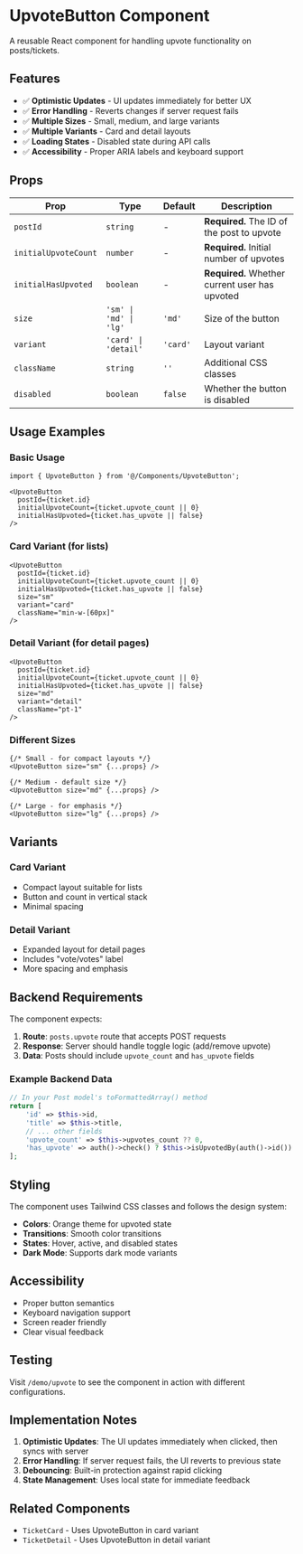 # UpvoteButton Component

A reusable React component for handling upvote functionality on posts/tickets.

## Features

- ✅ **Optimistic Updates** - UI updates immediately for better UX
- ✅ **Error Handling** - Reverts changes if server request fails
- ✅ **Multiple Sizes** - Small, medium, and large variants
- ✅ **Multiple Variants** - Card and detail layouts
- ✅ **Loading States** - Disabled state during API calls
- ✅ **Accessibility** - Proper ARIA labels and keyboard support

## Props

| Prop | Type | Default | Description |
|------|------|---------|-------------|
| `postId` | `string` | - | **Required.** The ID of the post to upvote |
| `initialUpvoteCount` | `number` | - | **Required.** Initial number of upvotes |
| `initialHasUpvoted` | `boolean` | - | **Required.** Whether current user has upvoted |
| `size` | `'sm' \| 'md' \| 'lg'` | `'md'` | Size of the button |
| `variant` | `'card' \| 'detail'` | `'card'` | Layout variant |
| `className` | `string` | `''` | Additional CSS classes |
| `disabled` | `boolean` | `false` | Whether the button is disabled |

## Usage Examples

### Basic Usage

```tsx
import { UpvoteButton } from '@/Components/UpvoteButton';

<UpvoteButton
  postId={ticket.id}
  initialUpvoteCount={ticket.upvote_count || 0}
  initialHasUpvoted={ticket.has_upvote || false}
/>
```

### Card Variant (for lists)

```tsx
<UpvoteButton
  postId={ticket.id}
  initialUpvoteCount={ticket.upvote_count || 0}
  initialHasUpvoted={ticket.has_upvote || false}
  size="sm"
  variant="card"
  className="min-w-[60px]"
/>
```

### Detail Variant (for detail pages)

```tsx
<UpvoteButton
  postId={ticket.id}
  initialUpvoteCount={ticket.upvote_count || 0}
  initialHasUpvoted={ticket.has_upvote || false}
  size="md"
  variant="detail"
  className="pt-1"
/>
```

### Different Sizes

```tsx
{/* Small - for compact layouts */}
<UpvoteButton size="sm" {...props} />

{/* Medium - default size */}
<UpvoteButton size="md" {...props} />

{/* Large - for emphasis */}
<UpvoteButton size="lg" {...props} />
```

## Variants

### Card Variant
- Compact layout suitable for lists
- Button and count in vertical stack
- Minimal spacing

### Detail Variant
- Expanded layout for detail pages
- Includes "vote/votes" label
- More spacing and emphasis

## Backend Requirements

The component expects:

1. **Route**: `posts.upvote` route that accepts POST requests
2. **Response**: Server should handle toggle logic (add/remove upvote)
3. **Data**: Posts should include `upvote_count` and `has_upvote` fields

### Example Backend Data

```php
// In your Post model's toFormattedArray() method
return [
    'id' => $this->id,
    'title' => $this->title,
    // ... other fields
    'upvote_count' => $this->upvotes_count ?? 0,
    'has_upvote' => auth()->check() ? $this->isUpvotedBy(auth()->id()) : false,
];
```

## Styling

The component uses Tailwind CSS classes and follows the design system:

- **Colors**: Orange theme for upvoted state
- **Transitions**: Smooth color transitions
- **States**: Hover, active, and disabled states
- **Dark Mode**: Supports dark mode variants

## Accessibility

- Proper button semantics
- Keyboard navigation support
- Screen reader friendly
- Clear visual feedback

## Testing

Visit `/demo/upvote` to see the component in action with different configurations.

## Implementation Notes

1. **Optimistic Updates**: The UI updates immediately when clicked, then syncs with server
2. **Error Handling**: If server request fails, the UI reverts to previous state
3. **Debouncing**: Built-in protection against rapid clicking
4. **State Management**: Uses local state for immediate feedback

## Related Components

- `TicketCard` - Uses UpvoteButton in card variant
- `TicketDetail` - Uses UpvoteButton in detail variant
